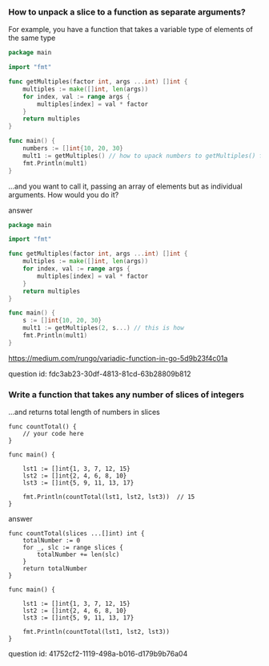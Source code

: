 ### How to unpack a slice to a function as separate arguments?

For example, you have a function that takes a variable type of elements of the same type
```go
package main

import "fmt"

func getMultiples(factor int, args ...int) []int {
	multiples := make([]int, len(args))
	for index, val := range args {
		multiples[index] = val * factor
	}
	return multiples
}

func main() {
	numbers := []int{10, 20, 30}
	mult1 := getMultiples() // how to upack numbers to getMultiples() function?
	fmt.Println(mult1)
}
```

...and you want to call it, passing an array of elements but as individual arguments.
How would you do it?

answer


```go
package main

import "fmt"

func getMultiples(factor int, args ...int) []int {
	multiples := make([]int, len(args))
	for index, val := range args {
		multiples[index] = val * factor
	}
	return multiples
}

func main() {
	s := []int{10, 20, 30}
	mult1 := getMultiples(2, s...) // this is how
	fmt.Println(mult1)
}
```

https://medium.com/rungo/variadic-function-in-go-5d9b23f4c01a

question id: fdc3ab23-30df-4813-81cd-63b28809b812


### Write a function that takes any number of slices of integers

...and returns total length of numbers in slices

```golang
func countTotal() {
	// your code here
}

func main() {

	lst1 := []int{1, 3, 7, 12, 15}
	lst2 := []int{2, 4, 6, 8, 10}
	lst3 := []int{5, 9, 11, 13, 17}

	fmt.Println(countTotal(lst1, lst2, lst3))  // 15
}
```

answer

```golang
func countTotal(slices ...[]int) int {
	totalNumber := 0
	for _, slc := range slices {
		totalNumber += len(slc)
	}
	return totalNumber
}

func main() {

	lst1 := []int{1, 3, 7, 12, 15}
	lst2 := []int{2, 4, 6, 8, 10}
	lst3 := []int{5, 9, 11, 13, 17}

	fmt.Println(countTotal(lst1, lst2, lst3))
}
```

question id: 41752cf2-1119-498a-b016-d179b9b76a04